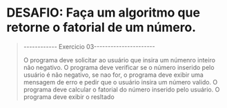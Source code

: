 <h1>DESAFIO: Faça um algoritmo que retorne o fatorial de um número.</h1>

> ------------ Exercicio 03----------------------
> 
>O programa deve solicitar ao usuário que insira um númenro inteiro não negativo.
>O programa deve verificar se o número inserido pelo usuário é não negativo, se nao for, o programa deve exibir uma mensagem de erro e pedir que o usuário insira um número valido.
>O programa deve calcular o fatorial do número inserido pelo usuário.
>O programa deve exibir o resltado
